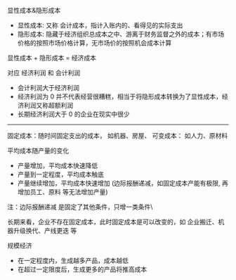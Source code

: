 显性成本&隐形成本

- 显性成本: 又称 会计成本，指计入账内的、看得见的实际支出
- 隐形成本: 隐藏于经济组织总成本之中、游离于财务监督之外的成本；有市场价格的按照市场价格计算，无市场价的按照机会成本计算

显性成本 + 隐形成本 = 经济成本

对应 经济利润 和 会计利润

- 会计利润大于经济利润
- 经济利润为 0 并不代表经营很糟糕，相当于将隐形成本转换为了显性成本，经济利润又称超额利润
- 长期经济利润大于 0 的企业在现实中很少

---

固定成本：随时间固定支出的成本， 如机器、房屋、
可变成本： 如人力、原材料

平均成本随产量的变化

- 产量增加，平均成本快速降低
- 产量到一定程度，平均成本触底
- 产量继续增加，平均成本快速增加 (边际报酬递减，如固定成本产能有极限, 再增加员工、原料 等无法增加产量)

注：边际报酬递减 是固定了其他条件，只增一类条件\

长期来看，企业不存在固定成本，此时固定成本是可以改变的，如 企业搬迁、机器升级换代、产线更迭 等

规模经济

- 在一定程度内，生成越多产品，成本越低
- 在超过一定限度后，生成更多的产品将推高成本
